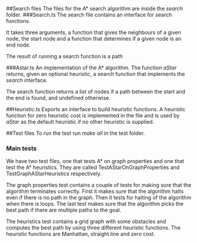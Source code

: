 ﻿##Search files
The files for the A* search algorithm are inside the *search* folder.
###Search.ts
The search file contains an interface for search functions.

It takes three arguments, a function that gives the neighbours
of a given node, the start node and a function that determines if a given
node is an end node.

The result of running a search function is a path

###Astar.ts
An implementation of the A* algorithm.
The function *aStar* returns, given an optional heuristic, a search function
that implements the *search* interface.

The search function returns a list of nodes if a path between the start and
the end is found, and undefined otherwise.

##Heuristic.ts
Exports an interface to build heuristic functions.
A heuristic function for zero heuristic cost is implemented in the file
and is used by *aStar* as the default heuristic if no other heuristic
is supplied.

##Test files
To run the test run *make all* in the test folder.

### Main tests
We have two test files, one that tests A* on graph properties and one that test the A* heuristics. They are called TestAStarOnGraphProperties and TestGraphAStarHeuristics respectively.

The graph properties test contains a couple of tests for making sure that the algorithm terminates correctly.
First it makes sure that the algorithm halts even if there is no path in the graph. Then it tests for halting of the algorithm when there is loops. The last test makes sure that the algorithm picks the best path if there are multiple paths to the goal.

The heuristics test contains a grid graph with some obstacles and computes the best path
by using three different heuristic functions. The heuristic functions are Manhattan, straight line and zero cost.
